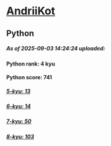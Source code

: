 # [AndriiKot](https://www.codewars.com/users/AndriiKot) 
## Python

##### As of 2025-09-03 14:24:24 uploaded:

#### Python rank: 4 kyu

#### Python score: 741

##### [5-kyu: 13](https://github.com/AndriiKot/Python__CodeWars/tree/main/kyu-5)

##### [6-kyu: 14](https://github.com/AndriiKot/Python__CodeWars/tree/main/kyu-6)

##### [7-kyu: 50](https://github.com/AndriiKot/Python__CodeWars/tree/main/kyu-7)

##### [8-kyu: 103](https://github.com/AndriiKot/Python__CodeWars/tree/main/kyu-8)

